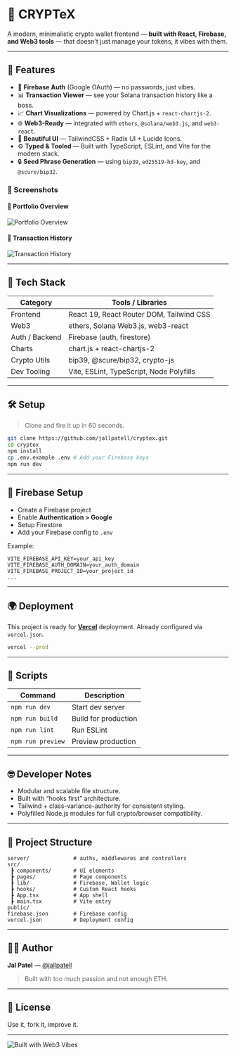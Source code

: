 # 🔗 CRYPTeX

A modern, minimalistic crypto wallet frontend — **built with React, Firebase, and Web3 tools** — that doesn't just manage your tokens, it vibes with them.

---

## 🚀 Features

- 🔐 **Firebase Auth** (Google OAuth) — no passwords, just vibes.
- 📊 **Transaction Viewer** — see your Solana transaction history like a boss.
- 📈 **Chart Visualizations** — powered by Chart.js + `react-chartjs-2`.
- 🌐 **Web3-Ready** — integrated with `ethers`, `@solana/web3.js`, and `web3-react`.
- 🎨 **Beautiful UI** — TailwindCSS + Radix UI + Lucide Icons.
- ⚙️ **Typed & Tooled** — Built with TypeScript, ESLint, and Vite for the modern stack.
- 🔒 **Seed Phrase Generation** — using `bip39`, `ed25519-hd-key`, and `@scure/bip32`.



### 📸 Screenshots

#### 💼 Portfolio Overview
![Portfolio Overview](/portfolio-overview.png)

#### 🔄 Transaction History
![Transaction History](/transaction-history.png)

---

## 🧱 Tech Stack

| Category        | Tools / Libraries                                  |
|----------------|-----------------------------------------------------|
| Frontend       | React 19, React Router DOM, Tailwind CSS            |
| Web3           | ethers, Solana Web3.js, web3-react                  |
| Auth / Backend | Firebase (auth, firestore)                          |
| Charts         | chart.js + react-chartjs-2                          |
| Crypto Utils   | bip39, @scure/bip32, crypto-js                      |
| Dev Tooling    | Vite, ESLint, TypeScript, Node Polyfills            |

---

## 🛠️ Setup

> Clone and fire it up in 60 seconds.

```bash
git clone https://github.com/jallpatell/cryptex.git
cd cryptex
npm install
cp .env.example .env # Add your Firebase keys
npm run dev
```

---

## 🔐 Firebase Setup

- Create a Firebase project
- Enable **Authentication > Google**
- Setup Firestore
- Add your Firebase config to `.env`

Example:

```env
VITE_FIREBASE_API_KEY=your_api_key
VITE_FIREBASE_AUTH_DOMAIN=your_auth_domain
VITE_FIREBASE_PROJECT_ID=your_project_id
...
```

---

## 🌍 Deployment

This project is ready for [**Vercel**](https://vercel.com/) deployment. Already configured via `vercel.json`.

```bash
vercel --prod
```

---

## 🧪 Scripts

| Command         | Description           |
|----------------|-----------------------|
| `npm run dev`  | Start dev server      |
| `npm run build`| Build for production  |
| `npm run lint` | Run ESLint            |
| `npm run preview` | Preview production |

---

## 🤓 Developer Notes

- Modular and scalable file structure.
- Built with “hooks first” architecture.
- Tailwind + class-variance-authority for consistent styling.
- Polyfilled Node.js modules for full crypto/browser compatibility.

---

## 📁 Project Structure

```
server/              # auths, middlewares and controllers
src/
 ┣ components/       # UI elements
 ┣ pages/            # Page components
 ┣ lib/              # Firebase, Wallet logic
 ┣ hooks/            # Custom React hooks
 ┣ App.tsx           # App shell
 ┣ main.tsx          # Vite entry
public/
firebase.json        # Firebase config
vercel.json          # Deployment config
```

---

## 👨‍💻 Author

**Jal Patel** — [@jallpatell](https://github.com/jallpatell)  
> Built with too much passion and not enough ETH.

---

## 📜 License
Use it, fork it, improve it.

---

![Built with Web3 Vibes](https://img.shields.io/badge/Built%20with-Web3%20Vibes-4e11ab)
